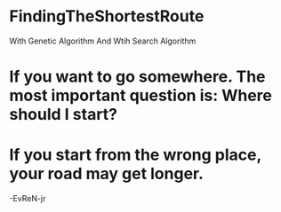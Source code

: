 # FindingTheShortestRoute
With Genetic Algorithm And Wtih Search Algorithm
# If you want to go somewhere. The most important question is: Where should I start?
# If you start from the wrong place, your road may get longer.
-EvReN-jr
